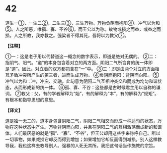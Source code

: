# 42


道生一①，一生二②，二生三③，三生万物。万物负阴而抱阳④，冲气以为和⑤。人之所恶，唯孤、寡、不谷⑥，而王公以为称。故物或损之而益，或益之而损。人之所教，我亦教之。强梁者不得其死，吾将以为教父⑦。

**【注释】**

①一：这是老子用以代替道这一概念的数字表示，即道是绝对无偶的。
②二：指阴气、阳气。“道”的本身包含着对立的两方面。阴阳二气所含育的统一体即是“道”。因此，对立着的双方都包含在“一”中。
③三：即是由两个对立的方面相互矛盾冲突所产生的第三者，进而生成万物。
④负阴而抱阳：背阴而向阳。
⑤冲气以为和：冲，冲突、交融。此句意为阴阳二气互相冲突交和而成为均匀和谐状态，从而形成新的统一体。
⑥孤、寡、不谷：这些都是古时候君主用以自称的谦词。
⑦教父：父，有的学者解释为“始”，有的解释为“本”，有的解释为“规矩”。有根本和指导思想的意思。

**【译文】**

道是独一无二的，道本身包含阴阳二气，阴阳二气相交而形成一种适匀的状态，万物在这种状态中产生。万物背阴而向阳，并且在阴阳二气的互相激荡而成新的和谐体。人们最厌恶的就是“孤”、“寡”、“不谷”，但王公却用这些字来称呼自己。所以一切事物，如果减损它却反而得到增加；如果增加它却反而得到减损。别人这样教导我，我也这样去教导别人。强暴的人死无其所。我把这句话当作施教的宗旨。
